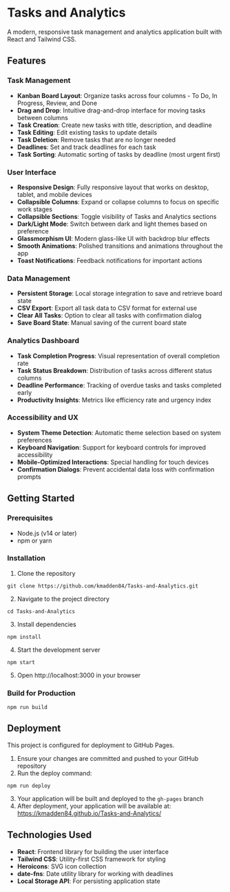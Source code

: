 # Tasks and Analytics

A modern, responsive task management and analytics application built with React and Tailwind CSS.

## Features

### Task Management
- **Kanban Board Layout**: Organize tasks across four columns - To Do, In Progress, Review, and Done
- **Drag and Drop**: Intuitive drag-and-drop interface for moving tasks between columns
- **Task Creation**: Create new tasks with title, description, and deadline
- **Task Editing**: Edit existing tasks to update details
- **Task Deletion**: Remove tasks that are no longer needed
- **Deadlines**: Set and track deadlines for each task
- **Task Sorting**: Automatic sorting of tasks by deadline (most urgent first)

### User Interface
- **Responsive Design**: Fully responsive layout that works on desktop, tablet, and mobile devices
- **Collapsible Columns**: Expand or collapse columns to focus on specific work stages
- **Collapsible Sections**: Toggle visibility of Tasks and Analytics sections
- **Dark/Light Mode**: Switch between dark and light themes based on preference
- **Glassmorphism UI**: Modern glass-like UI with backdrop blur effects
- **Smooth Animations**: Polished transitions and animations throughout the app
- **Toast Notifications**: Feedback notifications for important actions

### Data Management
- **Persistent Storage**: Local storage integration to save and retrieve board state
- **CSV Export**: Export all task data to CSV format for external use
- **Clear All Tasks**: Option to clear all tasks with confirmation dialog
- **Save Board State**: Manual saving of the current board state

### Analytics Dashboard
- **Task Completion Progress**: Visual representation of overall completion rate
- **Task Status Breakdown**: Distribution of tasks across different status columns
- **Deadline Performance**: Tracking of overdue tasks and tasks completed early
- **Productivity Insights**: Metrics like efficiency rate and urgency index

### Accessibility and UX
- **System Theme Detection**: Automatic theme selection based on system preferences
- **Keyboard Navigation**: Support for keyboard controls for improved accessibility
- **Mobile-Optimized Interactions**: Special handling for touch devices
- **Confirmation Dialogs**: Prevent accidental data loss with confirmation prompts

## Getting Started

### Prerequisites
- Node.js (v14 or later)
- npm or yarn

### Installation

1. Clone the repository
```
git clone https://github.com/kmadden84/Tasks-and-Analytics.git
```

2. Navigate to the project directory
```
cd Tasks-and-Analytics
```

3. Install dependencies
```
npm install
```

4. Start the development server
```
npm start
```

5. Open http://localhost:3000 in your browser

### Build for Production
```
npm run build
```

## Deployment

This project is configured for deployment to GitHub Pages.

1. Ensure your changes are committed and pushed to your GitHub repository
2. Run the deploy command:
```
npm run deploy
```

3. Your application will be built and deployed to the `gh-pages` branch
4. After deployment, your application will be available at: https://kmadden84.github.io/Tasks-and-Analytics/

## Technologies Used

- **React**: Frontend library for building the user interface
- **Tailwind CSS**: Utility-first CSS framework for styling
- **Heroicons**: SVG icon collection
- **date-fns**: Date utility library for working with deadlines
- **Local Storage API**: For persisting application state 